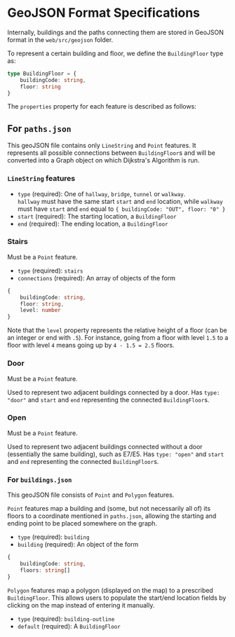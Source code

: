 # GeoJSON Format Specifications

Internally, buildings and the paths connecting them are stored in GeoJSON format in the `web/src/geojson` folder.

To represent a certain building and floor, we define the `BuildingFloor` type as:
```typescript
type BuildingFloor = {
    buildingCode: string,
    floor: string
}
```

The `properties` property for each feature is described as follows:

## For `paths.json`

This geoJSON file contains only `LineString` and `Point` features. It represents all possible connections between `BuildingFloor`s and will be converted into a Graph object on which Dijkstra's Algorithm is run.

### `LineString` features

- `type` (required): One of `hallway`, `bridge`, `tunnel` or `walkway`.\
`hallway` must have the same start `start` and `end` location, while `walkway` must have `start` and `end` equal to `{ buildingCode: "OUT", floor: "0" }`
- `start` (required): The starting location, a `BuildingFloor`
- `end` (required): The ending location, a `BuildingFloor`

### Stairs

Must be a `Point` feature.

- `type` (required): `stairs`
- `connections` (required): An array of objects of the form
```typescript
{
    buildingCode: string,
    floor: string,
    level: number
}
```
Note that the `level` property represents the relative height of a floor (can be an integer or end with `.5`). For instance, going from a floor with level `1.5` to a floor with level `4` means going up by `4 - 1.5 = 2.5` floors.

### Door

Must be a `Point` feature.

Used to represent two adjacent buildings connected by a door. Has `type: "door"` and `start` and `end` representing the connected `BuildingFloor`s.

### Open

Must be a `Point` feature.

Used to represent two adjacent buildings connected without a door (essentially the same building), such as E7/E5. Has `type: "open"` and `start` and `end` representing the connected `BuildingFloor`s.

### For `buildings.json`

This geoJSON file consists of `Point` and `Polygon` features.

`Point` features map a building and (some, but not necessarily all of) its floors to a coordinate mentioned in `paths.json`, allowing the starting and ending point to be placed somewhere on the graph.

- `type` (required): `building`
- `building` (required): An object of the form
```typescript
{
    buildingCode: string,
    floors: string[]
}
```

`Polygon` features map a polygon (displayed on the map) to a prescribed `BuildingFloor`. This allows users to populate the start/end location fields by clicking on the map instead of entering it manually.
- `type` (required): `building-outline`
- `default` (required): A `BuildingFloor`
